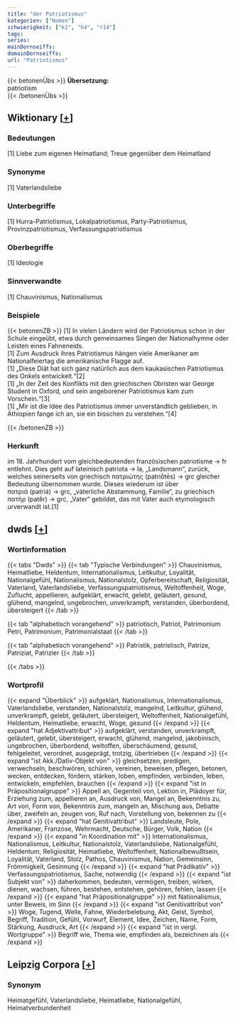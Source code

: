 ```yaml
---
title: "der Patriotismus"
kategorien: ["Nomen"]
schwierigkeit: ["k1", "h4", "r14"]
tags:
series:
mainDornseiffs:
domainDornseiffs:
url: "Patriotismus"
---
```


{{< betonenÜbs >}}
**Übersetzung:**  
patriotism  
{{< /betonenÜbs >}}

## Wiktionary [[+](https://de.wiktionary.org/wiki/Patriotismus)]

### Bedeutungen
[1] Liebe zum eigenen Heimatland; Treue gegenüber dem Heimatland  

### Synonyme
[1] Vaterlandsliebe  

### Unterbegriffe
[1] Hurra-Patriotismus, Lokalpatriotismus, Party-Patriotismus, Provinzpatriotismus, Verfassungspatriotismus  

### Oberbegriffe
[1] Ideologie  

### Sinnverwandte
[1] Chauvinismus, Nationalismus  

### Beispiele
{{< betonenZB >}}
[1] In vielen Ländern wird der Patriotismus schon in der Schule eingeübt, etwa durch gemeinsames Singen der Nationalhymne oder Leisten eines Fahneneids.  
[1] Zum Ausdruck ihres Patriotismus hängen viele Amerikaner am Nationalfeiertag die amerikanische Flagge auf.  
[1] „Diese Diät hat sich ganz natürlich aus dem kaukasischen Patriotismus des Onkels entwickelt.“[2]  
[1] „In der Zeit des Konflikts mit den griechischen Obristen war George Student in Oxford, und sein angeborener Patriotismus kam zum Vorschein.“[3]  
[1] „Mir ist die Idee des Patriotismus immer unverständlich geblieben, in Äthiopien fange ich an, sie ein bisschen zu verstehen.“[4]  

{{< /betonenZB >}}
### Herkunft
im 18. Jahrhundert vom gleichbedeutenden französischen patriotisme → fr entlehnt. Dies geht auf lateinisch patriota → la, „Landsmann“, zurück, welches seinerseits von griechisch πατριώτης (patriṑtēs) → grc gleicher Bedeutung übernommen wurde. Dieses wiederum ist über πατριά (patriá) → grc, „väterliche Abstammung, Familie“, zu griechisch πατήρ (patḗr) → grc, „Vater“ gebildet, das mit Vater auch etymologisch urverwandt ist.[1]  



## dwds [[+](https://www.dwds.de/wb/Patriotismus)]

### Wortinformation
{{< tabs "Dwds" >}}
{{< tab "Typische Verbindungen" >}}
Chauvinismus, Heimatliebe, Heldentum, Internationalismus, Leitkultur, Loyalität, Nationalgefühl, Nationalismus, Nationalstolz, Opferbereitschaft, Religiosität, Vaterland, Vaterlandsliebe, Verfassungspatriotismus, Weltoffenheit, Woge, Zuflucht, appellieren, aufgeklärt, erwacht, gelebt, geläutert, gesund, glühend, mangelnd, ungebrochen, unverkrampft, verstanden, überbordend, übersteigert
{{< /tab >}}

{{< tab "alphabetisch vorangehend" >}}
patriotisch, Patriot, Patrimonium Petri, Patrimonium, Patrimonialstaat
{{< /tab >}}

{{< tab "alphabetisch vorangehend" >}}
Patristik, patristisch, Patrize, Patriziat, Patrizier
{{< /tab >}}

{{< /tabs >}}

### Wortprofil
{{< expand "Überblick" >}} aufgeklärt, Nationalismus, Internationalismus, Vaterlandsliebe, verstanden, Nationalstolz, mangelnd, Leitkultur, glühend, unverkrampft, gelebt, geläutert, übersteigert, Weltoffenheit, Nationalgefühl, Heldentum, Heimatliebe, erwacht, Woge, gesund {{< /expand >}}
{{< expand "hat Adjektivattribut" >}} aufgeklärt, verstanden, unverkrampft, geläutert, gelebt, übersteigert, erwacht, glühend, mangelnd, jakobinisch, ungebrochen, überbordend, weltoffen, überschäumend, gesund, fehlgeleitet, verordnet, ausgeprägt, trotzig, übertrieben {{< /expand >}}
{{< expand "ist Akk./Dativ-Objekt von" >}} gleichsetzen, predigen, verwechseln, beschwören, schüren, vereinen, beweisen, pflegen, betonen, wecken, entdecken, fördern, stärken, loben, empfinden, verbinden, leben, entwickeln, empfehlen, brauchen {{< /expand >}}
{{< expand "ist in Präpositionalgruppe" >}} Appell an, Gegenteil von, Lektion in, Plädoyer für, Erziehung zum, appellieren an, Ausdruck von, Mangel an, Bekenntnis zu, Art von, Form von, Bekenntnis zum, mangeln an, Mischung aus, Debatte über, zweifeln an, zeugen von, Ruf nach, Vorstellung von, bekennen zu {{< /expand >}}
{{< expand "hat Genitivattribut" >}} Landsleute, Pole, Amerikaner, Franzose, Wehrmacht, Deutsche, Bürger, Volk, Nation {{< /expand >}}
{{< expand "in Koordination mit" >}} Internationalismus, Nationalismus, Leitkultur, Nationalstolz, Vaterlandsliebe, Nationalgefühl, Heldentum, Religiosität, Heimatliebe, Weltoffenheit, Nationalbewußtsein, Loyalität, Vaterland, Stolz, Pathos, Chauvinismus, Nation, Gemeinsinn, Frömmigkeit, Gesinnung {{< /expand >}}
{{< expand "hat Prädikativ" >}} Verfassungspatriotismus, Sache, notwendig {{< /expand >}}
{{< expand "ist Subjekt von" >}} daherkommen, bedeuten, vermögen, treiben, wirken, dienen, wachsen, führen, bestehen, entstehen, gehören, fehlen, lassen {{< /expand >}}
{{< expand "hat Präpositionalgruppe" >}} mit Nationalismus, unter Beweis, im Sinn {{< /expand >}}
{{< expand "ist Genitivattribut von" >}} Woge, Tugend, Welle, Fahne, Wiederbelebung, Akt, Geist, Symbol, Begriff, Tradition, Gefühl, Vorwurf, Element, Idee, Zeichen, Name, Form, Stärkung, Ausdruck, Art {{< /expand >}}
{{< expand "ist in vergl. Wortgruppe" >}} Begriff wie, Thema wie, empfinden als, bezeichnen als {{< /expand >}}

## Leipzig Corpora [[+](https://corpora.uni-leipzig.de/en/res?word=Patriotismus&corpusId=deu_newscrawl-public_2018)]


### Synonym
Heimatgefühl, Vaterlandsliebe, Heimatliebe, Nationalgefühl, Heimatverbundenheit

